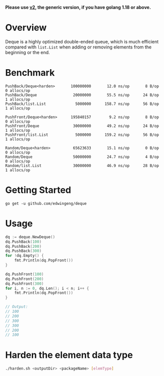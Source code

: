 **Please use [v2](v2), the generic version, if you have golang 1.18 or above.**

# Overview
Deque is a highly optimized double-ended queue, which is
much efficient compared with `list.List` when adding or removing elements from
the beginning or the end.

# Benchmark
```
PushBack/Deque<harden>       100000000       12.0 ns/op       8 B/op      0 allocs/op
PushBack/Deque                20000000       55.5 ns/op      24 B/op      1 allocs/op
PushBack/list.List             5000000      158.7 ns/op      56 B/op      1 allocs/op

PushFront/Deque<harden>      195840157        9.2 ns/op       8 B/op      0 allocs/op
PushFront/Deque               30000000       49.2 ns/op      24 B/op      1 allocs/op
PushFront/list.List            5000000      159.2 ns/op      56 B/op      1 allocs/op

Random/Deque<harden>          65623633       15.1 ns/op       0 B/op      0 allocs/op
Random/Deque                  50000000       24.7 ns/op       4 B/op      0 allocs/op
Random/list.List              30000000       46.9 ns/op      28 B/op      1 allocs/op
```

# Getting Started
```
go get -u github.com/edwingeng/deque
```

# Usage
``` go
dq := deque.NewDeque()
dq.PushBack(100)
dq.PushBack(200)
dq.PushBack(300)
for !dq.Empty() {
    fmt.Println(dq.PopFront())
}

dq.PushFront(100)
dq.PushFront(200)
dq.PushFront(300)
for i, n := 0, dq.Len(); i < n; i++ {
    fmt.Println(dq.PopFront())
}

// Output:
// 100
// 200
// 300
// 300
// 200
// 100
```

# Harden the element data type
``` bash
./harden.sh <outputDir> <packageName> [elemType]
```
